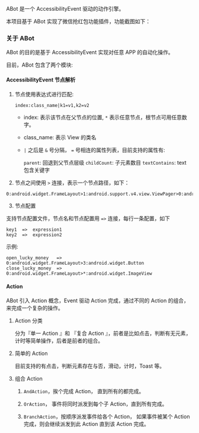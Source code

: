 ABot 是一个 AccessibilityEvent 驱动的动作引擎。

本项目基于 ABot 实现了微信抢红包功能插件，功能截图如下：


### 关于 ABot

ABot 的目的是基于 AccessibilityEvent 实现对任意 APP 的自动化操作。

目前，ABot 包含了两个模块:

####  AccessibilityEvent 节点解析

1. 节点使用表达式进行匹配:

    ```
    index:class_name|k1=v1,k2=v2
    ```

    * index: 表示该节点在父节点的位置, `*` 表示任意节点，根节点可用任意数字。

    * class_name: 表示 View 的类名

    * `|` 之后是 `&` 号分隔， `=` 号相连的属性列表，目前支持的属性有:

        `parent`: 回退到父节点层级
        `childCount`: 子元素数目
        `textContains`: text 包含关键字

2. 节点之间使用 `>` 连接，表示一个节点路径，如下：

```
0:android.widget.FrameLayout>1:android.support.v4.view.ViewPager>0:android.widget.ListView>*:android.widget.LinearLayout`
```

3. 节点配置

支持节点配置文件，节点名和节点配置用 `=>` 连接，每行一条配置，如下

```
key1  =>  expression1
key2  =>  expression2
```

示例:

```
open_lucky_money   =>  0:android.widget.FrameLayout>3:android.widget.Button
close_lucky_money  =>  0:android.widget.FrameLayout>*:android.widget.ImageView
```

####  Action

ABot 引入 Action 概念，Event 驱动 Action 完成，通过不同的 Action 的组合，来完成一个复杂的操作。

1. Action 分类

    分为『单一 Action 』和 『复合 Action 』，前者是比如点击，判断有无元素，计时等简单操作，后者是前者的组合。

2. 简单的 Action

   目前支持的有点击，判断元素存在与否，滑动，计时，Toast 等。

3. 组合 Action

    1.  `AndAction`，挨个完成 Action， 直到所有的都完成。

    2.  `OrAction`， 事件将同时派发到每个子 Action，直到所有完成。

    3.  `BranchAction`，按顺序派发事件给各个 Action， 如果事件被某个 Action 完成，则会继续派发到此 Action 直到该 Action 完成。